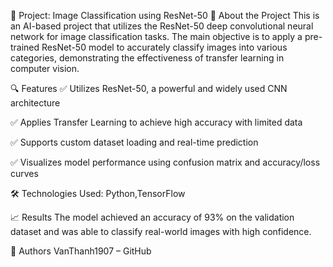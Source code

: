 

📌 Project: Image Classification using ResNet-50
🧠 About the Project
This is an AI-based project that utilizes the ResNet-50 deep convolutional neural network for image classification tasks. The main objective is to apply a pre-trained ResNet-50 model to accurately classify images into various categories, demonstrating the effectiveness of transfer learning in computer vision.

🔍 Features
✅ Utilizes ResNet-50, a powerful and widely used CNN architecture

✅ Applies Transfer Learning to achieve high accuracy with limited data

✅ Supports custom dataset loading and real-time prediction

✅ Visualizes model performance using confusion matrix and accuracy/loss curves

🛠️ Technologies Used: Python,TensorFlow



📈 Results
The model achieved an accuracy of 93% on the validation dataset and was able to classify real-world images with high confidence.

👥 Authors
VanThanh1907 – GitHub


